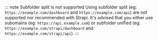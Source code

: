 
::: note Subfolder split is not supported
Using subfolder split (eg: `https://example.com/dashboard` and `https://example.com/api`) are not supported nor recommended with Strapi. It's advised that you either use subomains (eg: `https://api.example.com`) or subfolder unified (eg: `https://example.com/strapi/dashboard` and `https://example.com/strapi/api`).
:::
